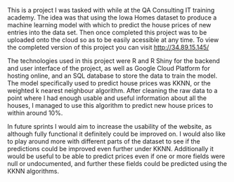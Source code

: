 This is a project I was tasked with while at the QA Consulting IT training academy. The idea was that using the Iowa Homes dataset to produce a machine learning model with which to predict the house prices of new entries into the data set. Then once completed this project was to be uploaded onto the cloud so as to be easily acessible at any time. To view the completed version of this project you can visit http://34.89.15.145/

The technologies used in this project were R and R Shiny for the backend and user interface of the project, as well as Google Cloud Platform for hosting online, and an SQL database to store the data to train the model. The model specifically used to predict house prices was KKNN, or the weighted k nearest neighbour algorithm. After cleaning the raw data to a point where I had enough usable and useful information about all the houses, I managed to use this algorithm to predict new house prices to within around 10%. 

In future sprints I would aim to increase the usability of the website, as although fully functional it definitely could be improved on. I would also like to play around more with different parts of the dataset to see if the predictions could be improved even further under KKNN. Additionally it would be useful to be able to predict prices even if one or more fields were null or undocumented, and further these fields could be predicted using the KKNN algorithms. 
